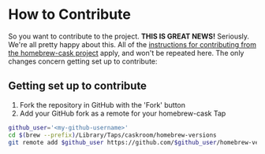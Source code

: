 # How to Contribute

So you want to contribute to the project. **THIS IS GREAT NEWS!**  Seriously. We're
all pretty happy about this. All of the [instructions for contributing from 
the homebrew-cask project](https://github.com/caskroom/homebrew-cask/blob/master/CONTRIBUTING.md)
apply, and won't be repeated here. The only changes concern getting set up to
contribute:

## Getting set up to contribute

1. Fork the repository in GitHub with the 'Fork' button
2. Add your GitHub fork as a remote for your homebrew-cask Tap

```bash
github_user='<my-github-username>'
cd $(brew --prefix)/Library/Taps/caskroom/homebrew-versions
git remote add $github_user https://github.com/$github_user/homebrew-versions
```
